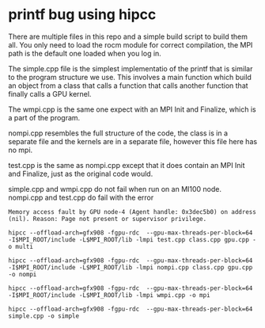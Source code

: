 # printf bug using hipcc

There are multiple files in this repo and a simple build script to build them all. You only need to load the rocm
module for correct compilation, the MPI path is the default one loaded when you log in. 

The simple.cpp file is the simplest implementatio of the printf that is similar to the program structure we use. This
involves a main function which build an object from a class that calls a function that calls another function that 
finally calls a GPU kernel. 

The wmpi.cpp is the same one expect with an MPI Init and Finalize, which is a part of the program.

nompi.cpp resembles the full structure of the code, the class is in a separate file and the kernels are in a separate file, 
however this file here has no mpi. 

test.cpp is the same as nompi.cpp except that it does contain an MPI Init and Finalize, just as the original code would.

simple.cpp and wmpi.cpp do not fail when run on an MI100 node. nompi.cpp and test.cpp do fail with the error 

`Memory access fault by GPU node-4 (Agent handle: 0x3dec5b0) on address (nil). Reason: Page not present or supervisor privilege.`

```
hipcc --offload-arch=gfx908 -fgpu-rdc  --gpu-max-threads-per-block=64 -I$MPI_ROOT/include -L$MPI_ROOT/lib -lmpi test.cpp class.cpp gpu.cpp -o multi

hipcc --offload-arch=gfx908 -fgpu-rdc  --gpu-max-threads-per-block=64 -I$MPI_ROOT/include -L$MPI_ROOT/lib -lmpi nompi.cpp class.cpp gpu.cpp -o nompi

hipcc --offload-arch=gfx908 -fgpu-rdc  --gpu-max-threads-per-block=64 -I$MPI_ROOT/include -L$MPI_ROOT/lib -lmpi wmpi.cpp -o mpi

hipcc --offload-arch=gfx908 -fgpu-rdc  --gpu-max-threads-per-block=64  simple.cpp -o simple
```
